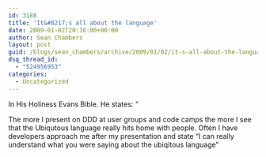 ```yaml
---
id: 3188
title: 'It&#8217;s all about the language'
date: 2009-01-02T20:16:00+00:00
author: Sean Chambers
layout: post
guid: /blogs/sean_chambers/archive/2009/01/02/it-s-all-about-the-language.aspx
dsq_thread_id:
  - "524956953"
categories:
  - Uncategorized
---
```

In His Holiness Evans Bible. He states: &#8220;

The more I present on DDD at user groups and code camps the more I see that the Ubiqutous language really hits home with people. Often I have developers approach me after my presentation and state &#8220;I can really understand what you were saying about the ubiqitous language&#8221;